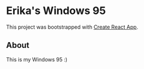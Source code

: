 # Erika's Windows 95

This project was bootstrapped with [Create React App](https://github.com/facebook/create-react-app).

## About

This is my Windows 95 :)
